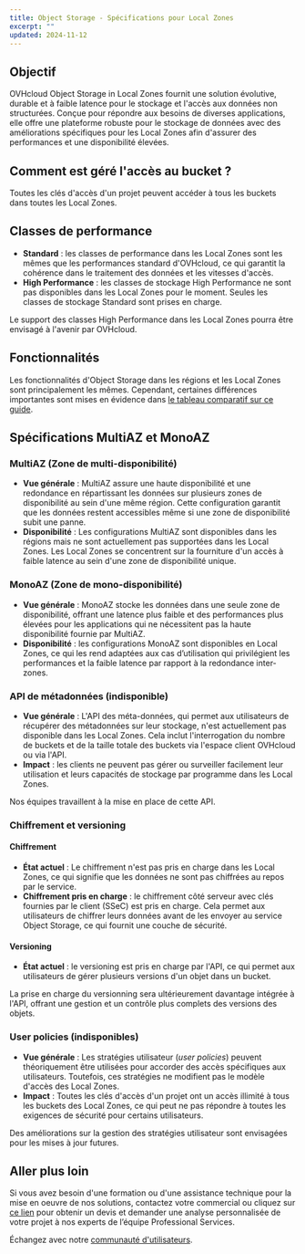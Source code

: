 ```yaml
---
title: Object Storage - Spécifications pour Local Zones
excerpt: ""
updated: 2024-11-12
---
```


## Objectif

OVHcloud Object Storage in Local Zones fournit une solution évolutive, durable et à faible latence pour le stockage et l'accès aux données non structurées. Conçue pour répondre aux besoins de diverses applications, elle offre une plateforme robuste pour le stockage de données avec des améliorations spécifiques pour les Local Zones afin d'assurer des performances et une disponibilité élevées.

## Comment est géré l'accès au bucket ?

Toutes les clés d'accès d'un projet peuvent accéder à tous les buckets dans toutes les Local Zones.

## Classes de performance

- **Standard** : les classes de performance dans les Local Zones sont les mêmes que les performances standard d'OVHcloud, ce qui garantit la cohérence dans le traitement des données et les vitesses d'accès.
- **High Performance** : les classes de stockage High Performance ne sont pas disponibles dans les Local Zones pour le moment. Seules les classes de stockage Standard sont prises en charge.

Le support des classes High Performance dans les Local Zones pourra être envisagé à l'avenir par OVHcloud.

## Fonctionnalités

Les fonctionnalités d'Object Storage dans les régions et les Local Zones sont principalement les mêmes. Cependant, certaines différences importantes sont mises en évidence dans [le tableau comparatif sur ce guide](/pages/storage_and_backup/object_storage/s3_s3_compliancy).

## Spécifications MultiAZ et MonoAZ

### MultiAZ (Zone de multi-disponibilité)

- **Vue générale** : MultiAZ assure une haute disponibilité et une redondance en répartissant les données sur plusieurs zones de disponibilité au sein d'une même région. Cette configuration garantit que les données restent accessibles même si une zone de disponibilité subit une panne.
- **Disponibilité** : Les configurations MultiAZ sont disponibles dans les régions mais ne sont actuellement pas supportées dans les Local Zones. Les Local Zones se concentrent sur la fourniture d'un accès à faible latence au sein d'une zone de disponibilité unique.

### MonoAZ (Zone de mono-disponibilité)

- **Vue générale** : MonoAZ stocke les données dans une seule zone de disponibilité, offrant une latence plus faible et des performances plus élevées pour les applications qui ne nécessitent pas la haute disponibilité fournie par MultiAZ.
- **Disponibilité** : les configurations MonoAZ sont disponibles en Local Zones, ce qui les rend adaptées aux cas d’utilisation qui privilégient les performances et la faible latence par rapport à la redondance inter-zones.

### API de métadonnées (indisponible)

- **Vue générale** : L'API des méta-données, qui permet aux utilisateurs de récupérer des métadonnées sur leur stockage, n'est actuellement pas disponible dans les Local Zones. Cela inclut l'interrogation du nombre de buckets et de la taille totale des buckets via l'espace client OVHcloud ou via l'API.
- **Impact** : les clients ne peuvent pas gérer ou surveiller facilement leur utilisation et leurs capacités de stockage par programme dans les Local Zones.

Nos équipes travaillent à la mise en place de cette API.

### Chiffrement et versioning

#### Chiffrement

- **État actuel** : Le chiffrement n'est pas pris en charge dans les Local Zones, ce qui signifie que les données ne sont pas chiffrées au repos par le service.
- **Chiffrement pris en charge** : le chiffrement côté serveur avec clés fournies par le client (SSeC) est pris en charge. Cela permet aux utilisateurs de chiffrer leurs données avant de les envoyer au service Object Storage, ce qui fournit une couche de sécurité.

#### Versioning

- **État actuel** : le versioning est pris en charge par l'API, ce qui permet aux utilisateurs de gérer plusieurs versions d'un objet dans un bucket.

La prise en charge du versionning sera ultérieurement davantage intégrée à l'API, offrant une gestion et un contrôle plus complets des versions des objets.

### User policies (indisponibles)

- **Vue générale** : Les stratégies utilisateur (*user policies*) peuvent théoriquement être utilisées pour accorder des accès spécifiques aux utilisateurs. Toutefois, ces stratégies ne modifient pas le modèle d'accès des Local Zones.
- **Impact** : Toutes les clés d'accès d'un projet ont un accès illimité à tous les buckets des Local Zones, ce qui peut ne pas répondre à toutes les exigences de sécurité pour certains utilisateurs.

Des améliorations sur la gestion des stratégies utilisateur sont envisagées pour les mises à jour futures.

## Aller plus loin

Si vous avez besoin d'une formation ou d'une assistance technique pour la mise en oeuvre de nos solutions, contactez votre commercial ou cliquez sur [ce lien](/links/professional-services) pour obtenir un devis et demander une analyse personnalisée de votre projet à nos experts de l’équipe Professional Services.

Échangez avec notre [communauté d'utilisateurs](/links/community).

